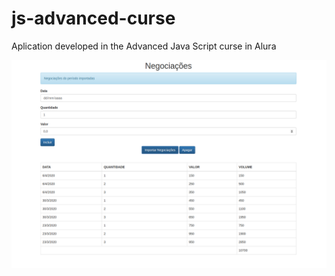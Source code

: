 # js-advanced-curse
Aplication developed in the Advanced Java Script curse in Alura

![IMAGEOFAPLICATION](/.github/jsaplication.png)
